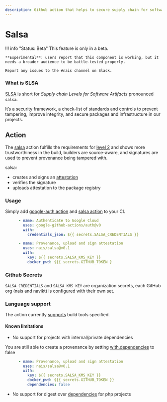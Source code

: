 ```yaml
---
description: Github action that helps to secure supply chain for software artifacts.
---
```


# Salsa

!!! info "Status: Beta"
    This feature is only in a beta.

    **Experimental**: users report that this component is working, but it needs a broader audience to be battle-tested properly.

    Report any issues to the #nais channel on Slack.

### What is SLSA

[SLSA](https://slsa.dev/) is short for _Supply chain Levels for Software Artifacts_ pronounced `salsa`.

It’s a security framework, a check-list of standards and controls to prevent tampering, improve integrity, and secure
packages and infrastructure in our projects.

## Action

The [salsa](https://github.com/nais/salsa) action fulfills the requirements
for [level 2](https://slsa.dev/spec/v0.1/levels) and shows more
trustworthiness in the build, builders are
source-aware, and signatures are used to prevent provenance being tampered with.

salsa:

* creates and signs an [attestation](https://github.com/slsa-framework/slsa/blob/main/controls/attestations.md)
* verifies the signature
* uploads attestation to the package registry

### Usage

Simply add [google-auth action](https://github.com/google-github-actions/auth)
and [salsa action](https://github.com/nais/salsa) to your CI.

```yaml
      - name: Authenticate to Google Cloud
        uses: google-github-actions/auth@v0
        with:
          credentials_json: ${{ secrets.SALSA_CREDENTIALS }}

      - name: Provenance, upload and sign attestation
        uses: nais/salsa@v0.1
        with:
          key: ${{ secrets.SALSA_KMS_KEY }}
          docker_pwd: ${{ secrets.GITHUB_TOKEN }
```

### Github Secrets

`SALSA_CREDENTIALS` and `SALSA_KMS_KEY` are organization secrets, each GitHub org (nais and navikt) is configured with
their own set.

### Language support

The action currently [supports](https://github.com/nais/salsa#support) build tools specified.

#### Known limitations

* No support for projects with internal/private dependencies

You are still able to create a provenance by setting [with.dependencies](https://github.com/nais/salsa#customizing) to
false

```yaml
      - name: Provenance, upload and sign attestation
        uses: nais/salsa@v0.1
        with:
          key: ${{ secrets.SALSA_KMS_KEY }}
          docker_pwd: ${{ secrets.GITHUB_TOKEN }}
          dependencies: false
```

* No support for digest over [dependencies](https://github.com/nais/salsa#build-tools) for
  php projects 


